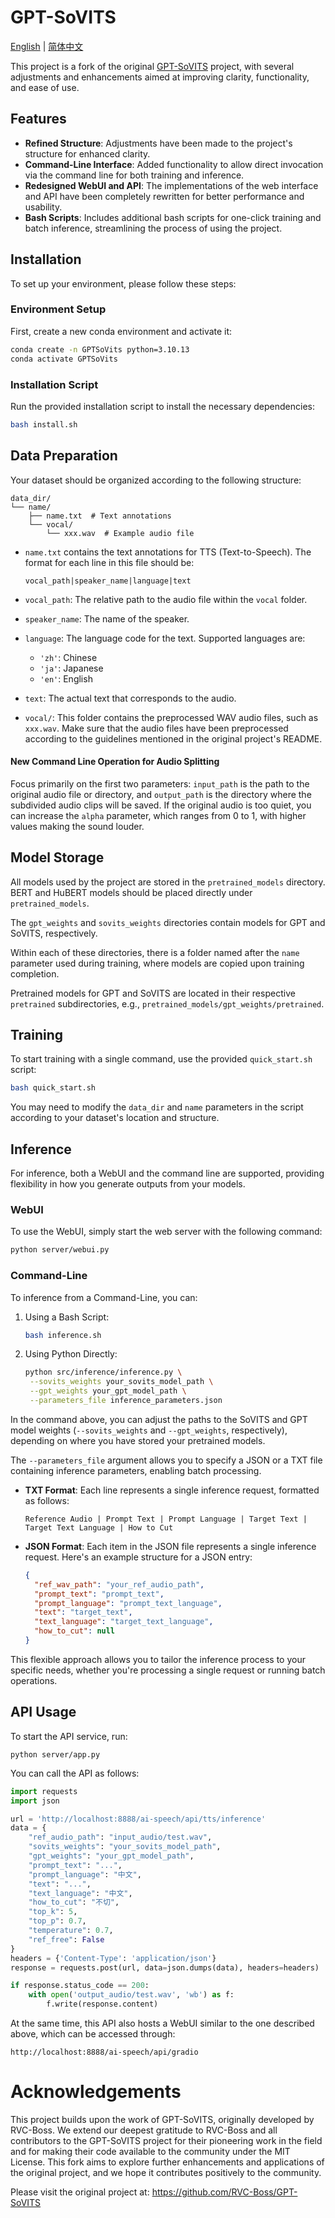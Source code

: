 # GPT-SoVITS

[English](README.md) | [简体中文](docs/README_zh.md)

This project is a fork of the original [GPT-SoVITS](https://github.com/RVC-Boss/GPT-SoVITS) project, with several adjustments and enhancements aimed at improving clarity, functionality, and ease of use.

## Features

- **Refined Structure**: Adjustments have been made to the project's structure for enhanced clarity.
- **Command-Line Interface**: Added functionality to allow direct invocation via the command line for both training and inference.
- **Redesigned WebUI and API**: The implementations of the web interface and API have been completely rewritten for better performance and usability.
- **Bash Scripts**: Includes additional bash scripts for one-click training and batch inference, streamlining the process of using the project.

## Installation

To set up your environment, please follow these steps:

### Environment Setup

First, create a new conda environment and activate it:

```bash
conda create -n GPTSoVits python=3.10.13
conda activate GPTSoVits
```

### Installation Script

Run the provided installation script to install the necessary dependencies:

```bash
bash install.sh
```

## Data Preparation

Your dataset should be organized according to the following structure:

```
data_dir/
└── name/
    ├── name.txt  # Text annotations
    └── vocal/
        └── xxx.wav  # Example audio file
```

- `name.txt` contains the text annotations for TTS (Text-to-Speech). The format for each line in this file should be:

  ```
  vocal_path|speaker_name|language|text
  ```
- `vocal_path`: The relative path to the audio file within the `vocal` folder.
- `speaker_name`: The name of the speaker.
- `language`: The language code for the text. Supported languages are:

  - `'zh'`: Chinese
  - `'ja'`: Japanese
  - `'en'`: English
- `text`: The actual text that corresponds to the audio.
- `vocal/`: This folder contains the preprocessed WAV audio files, such as `xxx.wav`. Make sure that the audio files have been preprocessed according to the guidelines mentioned in the original project's README.

#### New Command Line Operation for Audio Splitting
Focus primarily on the first two parameters: `input_path` is the path to the original audio file or directory, and `output_path` is the directory where the subdivided audio clips will be saved. If the original audio is too quiet, you can increase the `alpha` parameter, which ranges from 0 to 1, with higher values making the sound louder.

## Model Storage

All models used by the project are stored in the `pretrained_models` directory. BERT and HuBERT models should be placed directly under `pretrained_models`.

The `gpt_weights` and `sovits_weights` directories contain models for GPT and SoVITS, respectively.

Within each of these directories, there is a folder named after the `name` parameter used during training, where models are copied upon training completion.

Pretrained models for GPT and SoVITS are located in their respective `pretrained` subdirectories, e.g., `pretrained_models/gpt_weights/pretrained`.

## Training

To start training with a single command, use the provided `quick_start.sh` script:

```bash
bash quick_start.sh
```

You may need to modify the `data_dir` and `name` parameters in the script according to your dataset's location and structure.

## Inference

For inference, both a WebUI and the command line are supported, providing flexibility in how you generate outputs from your models.

### WebUI

To use the WebUI, simply start the web server with the following command:

```bash
python server/webui.py
```

### Command-Line

To inference from a Command-Line, you can:

1. Using a Bash Script:

   ```bash
   bash inference.sh
   ```
2. Using Python Directly:

   ```bash
   python src/inference/inference.py \
    --sovits_weights your_sovits_model_path \
    --gpt_weights your_gpt_model_path \
    --parameters_file inference_parameters.json
   ```

In the command above, you can adjust the paths to the SoVITS and GPT model weights (`--sovits_weights` and `--gpt_weights`, respectively), depending on where you have stored your pretrained models.

The `--parameters_file` argument allows you to specify a JSON or a TXT file containing inference parameters, enabling batch processing.

- **TXT Format**: Each line represents a single inference request, formatted as follows:

  `Reference Audio | Prompt Text | Prompt Language | Target Text | Target Text Language | How to Cut`
- **JSON Format**: Each item in the JSON file represents a single inference request. Here's an example structure for a JSON entry:

  ```json
  {
    "ref_wav_path": "your_ref_audio_path",
    "prompt_text": "prompt_text",
    "prompt_language": "prompt_text_language",
    "text": "target_text",
    "text_language": "target_text_language",
    "how_to_cut": null
  }
  ```

This flexible approach allows you to tailor the inference process to your specific needs, whether you're processing a single request or running batch operations.

## API Usage

To start the API service, run:

```
python server/app.py
```

You can call the API as follows:

```python
import requests
import json

url = 'http://localhost:8888/ai-speech/api/tts/inference'
data = {
    "ref_audio_path": "input_audio/test.wav",
    "sovits_weights": "your_sovits_model_path",
    "gpt_weights": "your_gpt_model_path",
    "prompt_text": "...",
    "prompt_language": "中文",
    "text": "...",
    "text_language": "中文",
    "how_to_cut": "不切",
    "top_k": 5,
    "top_p": 0.7,
    "temperature": 0.7,
    "ref_free": False
}
headers = {'Content-Type': 'application/json'}
response = requests.post(url, data=json.dumps(data), headers=headers)

if response.status_code == 200:
    with open('output_audio/test.wav', 'wb') as f:
        f.write(response.content)
```

At the same time, this API also hosts a WebUI similar to the one described above, which can be accessed through:

```plaintext
http://localhost:8888/ai-speech/api/gradio
```

# Acknowledgements

This project builds upon the work of GPT-SoVITS, originally developed by RVC-Boss. We extend our deepest gratitude to RVC-Boss and all contributors to the GPT-SoVITS project for their pioneering work in the field and for making their code available to the community under the MIT License. This fork aims to explore further enhancements and applications of the original project, and we hope it contributes positively to the community.

Please visit the original project at: https://github.com/RVC-Boss/GPT-SoVITS
